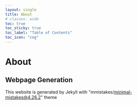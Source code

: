 ```yaml
---
layout: single
title: About
# classes: wide
toc: true
toc_sticky: true
toc_label: "Table of Contents"
toc_icon: "cog"
---
```

# About
## Webpage Generation
This website is generated by Jekyll with "mmistakes/minimal-mistakes@4.26.2" theme
